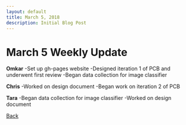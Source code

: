 ```yaml
---
layout: default
title: March 5, 2018
description: Initial Blog Post
---
```


# March 5 Weekly Update

__Omkar__
  -Set up gh-pages website
  -Designed iteration 1 of PCB and underwent first review
  -Began data collection for image classifier

__Chris__
  -Worked on design document
  -Began work on iteration 2 of PCB

__Tara__
  -Began data collection for image classifier
  -Worked on design document

[Back](../index.md)

